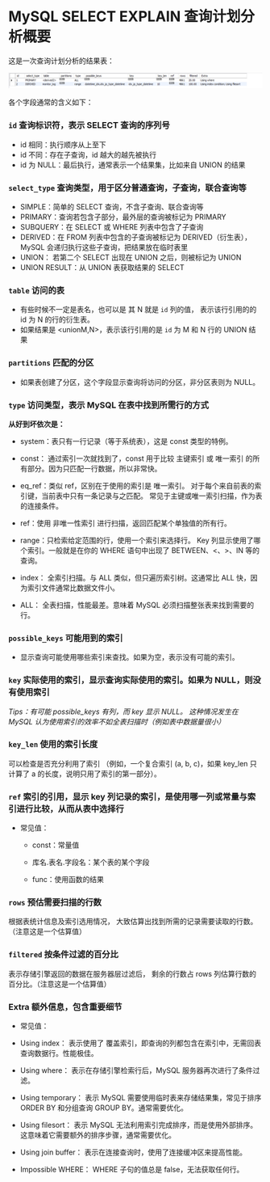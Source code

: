 # MySQL SELECT EXPLAIN 查询计划分析概要

这是一次查询计划分析的结果表：

![explain-result](select-explain-result.png)

各个字段通常的含义如下：

### `id` 查询标识符，表示 SELECT 查询的序列号

- id 相同：执行顺序从上至下
- id 不同：存在子查询，id 越大的越先被执行
- id 为 NULL：最后执行，通常表示一个结果集，比如来自 UNION 的结果

### `select_type` 查询类型，用于区分普通查询，子查询，联合查询等

- SIMPLE：简单的 SELECT 查询，不含子查询、联合查询等
- PRIMARY：查询若包含子部分，最外层的查询被标记为 PRIMARY
- SUBQUERY：在 SELECT 或 WHERE 列表中包含了子查询
- DERIVED：在 FROM 列表中包含的子查询被标记为 DERIVED（衍生表），MySQL 会递归执行这些子查询，把结果放在临时表里
- UNION： 若第二个 SELECT 出现在 UNION 之后，则被标记为 UNION
- UNION RESULT：从 UNION 表获取结果的 SELECT

### `table` 访问的表

- 有些时候不一定是表名，也可以是 <derivedN> 其 N 就是 `id` 列的值， 
  表示该行引用的的 id 为 N 的行的衍生表。
- 如果结果是 <unionM,N>，表示该行引用的是 `id` 为 M 和 N 行的 UNION 结果


### `partitions` 匹配的分区

- 如果表创建了分区，这个字段显示查询将访问的分区，非分区表则为 NULL。

### `type` 访问类型，表示 MySQL 在表中找到所需行的方式

**从好到坏依次是：**

- system：表只有一行记录（等于系统表），这是 const 类型的特例。

- const： 通过索引一次就找到了，const 用于比较 主键索引 或 唯一索引 的所有部分。因为只匹配一行数据，所以非常快。

- eq_ref：类似 ref，区别在于使用的索引是 唯一索引。 
  对于每个来自前表的索引键，当前表中只有一条记录与之匹配。
  常见于主键或唯一索引扫描，作为表的连接条件。

- ref：使用 非唯一性索引 进行扫描，返回匹配某个单独值的所有行。

- range：只检索给定范围的行，使用一个索引来选择行。
  Key 列显示使用了哪个索引。一般就是在你的 WHERE 语句中出现了 BETWEEN、<、>、IN 等的查询。

- index： 全索引扫描。与 ALL 类似，但只遍历索引树。这通常比 ALL 快，因为索引文件通常比数据文件小。

- ALL： 全表扫描，性能最差。意味着 MySQL 必须扫描整张表来找到需要的行。

### `possible_keys` 可能用到的索引

- 显示查询可能使用哪些索引来查找。如果为空，表示没有可能的索引。

### `key` 实际使用的索引，显示查询实际使用的索引。如果为 NULL，则没有使用索引

*Tips：有可能 possible_keys 有列，而 key 显示 NULL。
这种情况发生在 MySQL 认为使用索引的效率不如全表扫描时（例如表中数据量很小）*

### `key_len` 使用的索引长度

可以检查是否充分利用了索引
（例如，一个复合索引 (a, b, c)，如果 key_len 只计算了 a 的长度，说明只用了索引的第一部分）。

### `ref` 索引的引用，显示 key 列记录的索引，是使用哪一列或常量与索引进行比较，从而从表中选择行

- 常见值：

  - const：常量值

  - 库名.表名.字段名：某个表的某个字段

  - func：使用函数的结果

### `rows` 预估需要扫描的行数

根据表统计信息及索引选用情况，
大致估算出找到所需的记录需要读取的行数。（注意这是一个估算值）


### `filtered` 按条件过滤的百分比

表示存储引擎返回的数据在服务器层过滤后，
剩余的行数占 rows 列估算行数的百分比。（注意这是一个估算值）

### Extra 额外信息，包含重要细节

- 常见值：

- Using index： 表示使用了 覆盖索引，即查询的列都包含在索引中，无需回表查询数据行。性能极佳。

- Using where： 表示在存储引擎检索行后，MySQL 服务器再次进行了条件过滤。

- Using temporary： 表示 MySQL 需要使用临时表来存储结果集，常见于排序 ORDER BY 和分组查询 GROUP BY。通常需要优化。

- Using filesort： 表示 MySQL 无法利用索引完成排序，而是使用外部排序。这意味着它需要额外的排序步骤，通常需要优化。

- Using join buffer： 表示在连接查询时，使用了连接缓冲区来提高性能。

- Impossible WHERE： WHERE 子句的值总是 false，无法获取任何行。